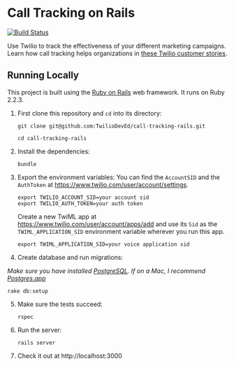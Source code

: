 # Call Tracking on Rails

[![Build Status](https://travis-ci.org/TwilioDevEd/call-tracking-rails.svg?branch=master)](https://travis-ci.org/TwilioDevEd/call-tracking-rails)

Use Twilio to track the effectiveness of your different marketing campaigns. Learn how call tracking helps organizations in [these Twilio customer stories](https://www.twilio.com/use-cases/call-tracking).

## Running Locally

This project is built using the [Ruby on Rails](http://rubyonrails.org/) web framework. It runs on Ruby 2.2.3.

1. First clone this repository and `cd` into its directory:
   ```
   git clone git@github.com:TwilioDevEd/call-tracking-rails.git

   cd call-tracking-rails
   ```

2. Install the dependencies:
   ```
   bundle
   ```

3. Export the environment variables:
   You can find the `AccountSID` and the `AuthToken` at https://www.twilio.com/user/account/settings.
   ```
   export TWILIO_ACCOUNT_SID=your account sid
   export TWILIO_AUTH_TOKEN=your auth token
   ```

   Create a new TwiML app at https://www.twilio.com/user/account/apps/add and
   use its `Sid` as the `TWIML_APPLICATION_SID` environment variable wherever you run this app.
   ```
   export TWIML_APPLICATION_SID=your voice application sid
   ```

4. Create database and run migrations:

  _Make sure you have installed [PostgreSQL](http://www.postgresql.org/). If on a Mac, I recommend [Postgres.app](http://postgresapp.com)_

   ```
   rake db:setup
   ```

5. Make sure the tests succeed:
   ```
   rspec
   ```

6. Run the server:
   ```
   rails server
   ```

7. Check it out at http://localhost:3000
